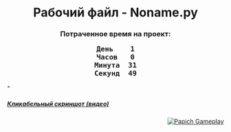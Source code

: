 <h1><center>Рабочий файл - Noname.py</center></h1><h3><center>Потраченное время на проект:</center><center><pre>День	1
Часов	0
Минута	31
Секунд	49</pre></center></h3>"<h5><a href="https://youtu.be/EDKfhccHFAc">Кликабельный скриншот (видео)</a></h5><a style="float:right" href="https://youtu.be/EDKfhccHFAc" target="_blank">  <img alt="Papich Gameplay" src="https://img.youtube.com/vi/EDKfhccHFAc/maxresdefault.jpg" /></a>